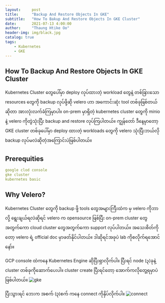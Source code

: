 ```yaml
---
layout:     post
title:      "Backup And Restore Objects In GKE"
subtitle:   "How To Bakup And Restore Objects In GKE Cluster"
date:       2021-07-13 4:00:00
author:     "Thaung Htike Oo"
header-img: img/black.jpg
catalog: true
tags:
    - Kubernetes
    - GKE
---
```


<h2> How To Backup And Restore Objects In GKE Cluster </h2>

Kubernetes Cluster တွေပေါ်မှာ deploy လုပ်ထားတဲ့ workload တွေနဲ့ တစ်ခြားသော resources တွေကို backup လုပ်ဖို့ဆို velero ဟာ အကောင်းဆုံး tool တစ်ခုဖြစ်တယ်ဆိုတာ အားလုံးလက်ခံကြမှာပါ။ on-prem မှာရှိတဲ့ 
kubernetes cluster တွေကို minio နဲ့ velero ကိုတွဲသုံးပြီး backup and restore လုပ်ကြပါတယ်။ ကျွန်တော် ဒီနေ့မှာတော့ GKE cluster တစ်ခုပေါ်မှာ deploy ထားတဲ့ workloads တွေကို velero သုံးပြီးဘယ်လို 
backup လုပ်မလဲဆိုတဲ့အကြောင်းပဲဖြစ်ပါတယ်။

<h2> Prerequities </h2>

```yaml
google clod console
gke cluster
kubernetes basic
````
<h2> Why Velero? </h2>

Kubernetes Cluster တွေကို backup ဖို့ tools တွေအများကြီးထဲက မှ velero ကိုဘာလို့ ရွေးချယ်ရလဲဆိုရင် velero က opensource ဖြစ်ပြီး on-prem cluster တွေအတွက်ကော cloud cluster တွေအတွက်ကော support
လုပ်ပါတယ်။ အသေးစိတ်ကိုတော့ velero ရဲ့ official doc မှာဖတ်နိုင်ပါတယ်။ ဒါဆိုရင်အခုပဲ lab ကိုစလိုက်ရအောင်နော်။ 

GCP console ထဲကနေ Kubernetes Engine ဆိုပြီးရှာလိုက်ပါ။ ပြီးရင် node (၃)ခုနဲ့ cluster တစ်ခုကိုဆောက်ပေးပါ။ cluster create ပြီးရင်တော့ အောက်ကလိုတွေ့ရမှာပဲဖြစ်ပါတယ်။
![gke](https://raw.githubusercontent.com/thaunggyee/thaunggyee.github.io/master/img/gke.png)

ပြီးသွားရင် ဘေးက အစက် (၃)စက် ကနေ connect ကိုနှိပ်လိုက်ပါ။ 
![connect](https://raw.githubusercontent.com/thaunggyee/thaunggyee.github.io/master/img/connect.png)
